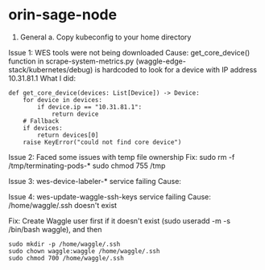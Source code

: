 # orin-sage-node
1. General
   a.  Copy kubeconfig to your home directory

Issue 1: WES tools were not being downloaded
   Cause: get_core_device() function in scrape-system-metrics.py (waggle-edge-stack/kubernetes/debug) is hardcoded to look for a device with IP address 10.31.81.1 
   What I did: 
  ```
  def get_core_device(devices: List[Device]) -> Device:
      for device in devices:
          if device.ip == "10.31.81.1":
              return device
      # Fallback
      if devices:
          return devices[0]
      raise KeyError("could not find core device")
  ```
Issue 2: Faced some issues with temp file ownership
Fix: 
  sudo rm -f /tmp/terminating-pods-*
  sudo chmod 755 /tmp


Issue 3: wes-device-labeler-* service failing
Cause: 



Issue 4: wes-update-waggle-ssh-keys service failing
Cause: /home/waggle/.ssh doesn't exist

Fix:
  Create Waggle user first if it doesn't exist (sudo useradd -m -s /bin/bash waggle), and then
  ```
  sudo mkdir -p /home/waggle/.ssh
  sudo chown waggle:waggle /home/waggle/.ssh
  sudo chmod 700 /home/waggle/.ssh
  ```



  
